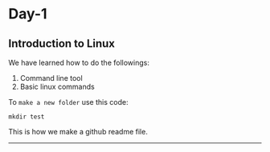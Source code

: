 # Day-1
## Introduction to Linux

We have learned how to do the followings:

1. Command line tool
2. Basic linux commands

To `make a new folder` use this code:

```
mkdir test
```

This is how we make a github readme file.

------
